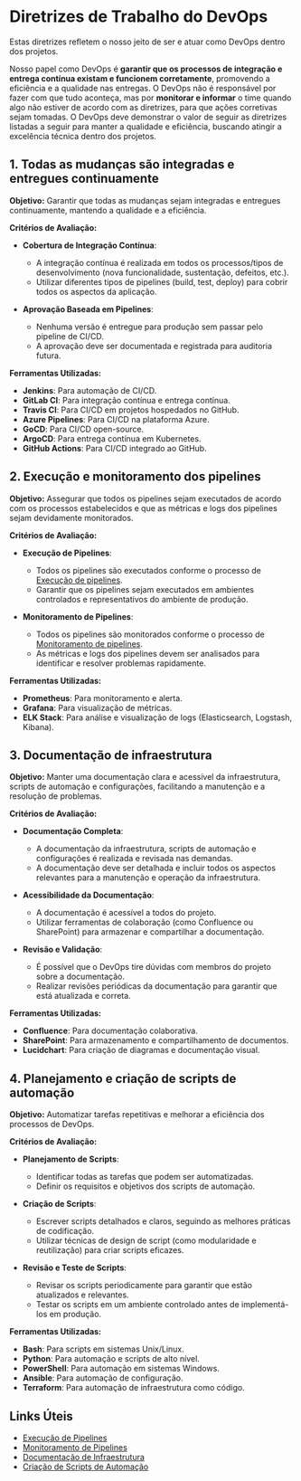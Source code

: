 # Diretrizes de Trabalho do DevOps

Estas diretrizes refletem o nosso jeito de ser e atuar como DevOps dentro dos projetos.

Nosso papel como DevOps é **garantir que os processos de integração e entrega contínua existam e funcionem corretamente**, promovendo a eficiência e a qualidade nas entregas. O DevOps não é responsável por fazer com que tudo aconteça, mas por **monitorar e informar** o time quando algo não estiver de acordo com as diretrizes, para que ações corretivas sejam tomadas. O DevOps deve demonstrar o valor de seguir as diretrizes listadas a seguir para manter a qualidade e eficiência, buscando atingir a excelência técnica dentro dos projetos.

## 1. Todas as mudanças são integradas e entregues continuamente

**Objetivo:**
Garantir que todas as mudanças sejam integradas e entregues continuamente, mantendo a qualidade e a eficiência.

**Critérios de Avaliação:**

- **Cobertura de Integração Contínua**:
  - A integração contínua é realizada em todos os processos/tipos de desenvolvimento (nova funcionalidade, sustentação, defeitos, etc.).
  - Utilizar diferentes tipos de pipelines (build, test, deploy) para cobrir todos os aspectos da aplicação.

- **Aprovação Baseada em Pipelines**:
  - Nenhuma versão é entregue para produção sem passar pelo pipeline de CI/CD.
  - A aprovação deve ser documentada e registrada para auditoria futura.

**Ferramentas Utilizadas:**
- **Jenkins**: Para automação de CI/CD.
- **GitLab CI**: Para integração contínua e entrega contínua.
- **Travis CI**: Para CI/CD em projetos hospedados no GitHub.
- **Azure Pipelines**: Para CI/CD na plataforma Azure.
- **GoCD**: Para CI/CD open-source.
- **ArgoCD**: Para entrega contínua em Kubernetes.
- **GitHub Actions**: Para CI/CD integrado ao GitHub.

## 2. Execução e monitoramento dos pipelines

**Objetivo:**
Assegurar que todos os pipelines sejam executados de acordo com os processos estabelecidos e que as métricas e logs dos pipelines sejam devidamente monitorados.

**Critérios de Avaliação:**

- **Execução de Pipelines**:
  - Todos os pipelines são executados conforme o processo de [Execução de pipelines](./Work%20Processes/4-pipeline-execution.md).
  - Garantir que os pipelines sejam executados em ambientes controlados e representativos do ambiente de produção.

- **Monitoramento de Pipelines**:
  - Todos os pipelines são monitorados conforme o processo de [Monitoramento de pipelines](./Work%20Processes/5-pipeline-monitoring.md).
  - As métricas e logs dos pipelines devem ser analisados para identificar e resolver problemas rapidamente.

**Ferramentas Utilizadas:**
- **Prometheus**: Para monitoramento e alerta.
- **Grafana**: Para visualização de métricas.
- **ELK Stack**: Para análise e visualização de logs (Elasticsearch, Logstash, Kibana).

## 3. Documentação de infraestrutura

**Objetivo:**
Manter uma documentação clara e acessível da infraestrutura, scripts de automação e configurações, facilitando a manutenção e a resolução de problemas.

**Critérios de Avaliação:**

- **Documentação Completa**:
  - A documentação da infraestrutura, scripts de automação e configurações é realizada e revisada nas demandas.
  - A documentação deve ser detalhada e incluir todos os aspectos relevantes para a manutenção e operação da infraestrutura.

- **Acessibilidade da Documentação**:
  - A documentação é acessível a todos do projeto.
  - Utilizar ferramentas de colaboração (como Confluence ou SharePoint) para armazenar e compartilhar a documentação.

- **Revisão e Validação**:
  - É possível que o DevOps tire dúvidas com membros do projeto sobre a documentação.
  - Realizar revisões periódicas da documentação para garantir que está atualizada e correta.

**Ferramentas Utilizadas:**
- **Confluence**: Para documentação colaborativa.
- **SharePoint**: Para armazenamento e compartilhamento de documentos.
- **Lucidchart**: Para criação de diagramas e documentação visual.

## 4. Planejamento e criação de scripts de automação

**Objetivo:**
Automatizar tarefas repetitivas e melhorar a eficiência dos processos de DevOps.

**Critérios de Avaliação:**

- **Planejamento de Scripts**:
  - Identificar todas as tarefas que podem ser automatizadas.
  - Definir os requisitos e objetivos dos scripts de automação.

- **Criação de Scripts**:
  - Escrever scripts detalhados e claros, seguindo as melhores práticas de codificação.
  - Utilizar técnicas de design de script (como modularidade e reutilização) para criar scripts eficazes.

- **Revisão e Teste de Scripts**:
  - Revisar os scripts periodicamente para garantir que estão atualizados e relevantes.
  - Testar os scripts em um ambiente controlado antes de implementá-los em produção.

**Ferramentas Utilizadas:**
- **Bash**: Para scripts em sistemas Unix/Linux.
- **Python**: Para automação e scripts de alto nível.
- **PowerShell**: Para automação em sistemas Windows.
- **Ansible**: Para automação de configuração.
- **Terraform**: Para automação de infraestrutura como código.

## Links Úteis

- [Execução de Pipelines](./Work%20Processes/4-pipeline-execution.md)
- [Monitoramento de Pipelines](./Work%20Processes/5-pipeline-monitoring.md)
- [Documentação de Infraestrutura](./Documentation/infrastructure.md)
- [Criação de Scripts de Automação](./Work%20Processes/6-script-creation.md)